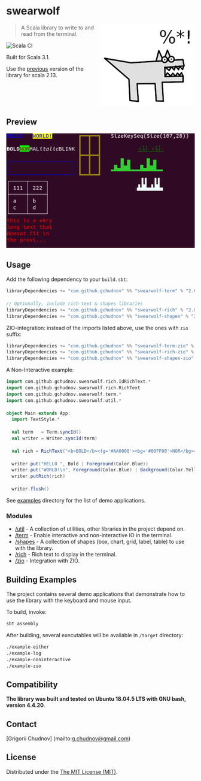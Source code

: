 # swearwolf

<img src="res/images/swearwolf-256.png" width="256px" height="219px" align="right" />

> A Scala library to write to and read from the terminal.

![Scala CI](https://github.com/gchudnov/swearwolf/workflows/Scala%20CI/badge.svg)

Built for Scala 3.1. 

Use the [previous](https://github.com/gchudnov/swearwolf/tree/v1.0.2) version of the library for scala 2.13.

<br clear="right" /><!-- Turn off the wrapping for the logo image. -->

## Preview

![preview](res/images/preview.png)

## Usage

Add the following dependency to your `build.sbt`:

```scala
libraryDependencies += "com.github.gchudnov" %% "swearwolf-term" % "2.0.0"

// Optionally, include rich-text & shapes libraries
libraryDependencies += "com.github.gchudnov" %% "swearwolf-rich" % "2.0.0"
libraryDependencies += "com.github.gchudnov" %% "swearwolf-shapes" % "2.0.0"
```

ZIO-integration: instead of the imports listed above, use the ones with `zio` suffix:

```scala
libraryDependencies += "com.github.gchudnov" %% "swearwolf-term-zio" % "2.0.0"
libraryDependencies += "com.github.gchudnov" %% "swearwolf-rich-zio" % "2.0.0"
libraryDependencies += "com.github.gchudnov" %% "swearwolf-shapes-zio" % "2.0.0"
```

A Non-Interactive example:

```scala
import com.github.gchudnov.swearwolf.rich.IdRichText.*
import com.github.gchudnov.swearwolf.rich.RichText
import com.github.gchudnov.swearwolf.term.*
import com.github.gchudnov.swearwolf.util.*

object Main extends App:
  import TextStyle.*

  val term   = Term.syncId()
  val writer = Writer.syncId(term)

  val rich = RichText("<b>BOLD</b><fg='#AA0000'><bg='#00FF00'>NOR</bg></fg>MAL<i>italic</i><k>BLINK</k>\n")

  writer.put("HELLO ", Bold | Foreground(Color.Blue))
  writer.put("WORLD!\n", Foreground(Color.Blue) | Background(Color.Yellow))
  writer.putRich(rich)

  writer.flush()
```

See [examples](./examples) directory for the list of demo applications. 

### Modules

- [/util](util) - A collection of utilities, other libraries in the project depend on.
- [/term](term) - Enable interactive and non-interactive IO in the terminal.
- [/shapes](shapes) - A collection of shapes (box, chart, grid, label, table) to use with the library.
- [/rich](rich) - Rich text to display in the terminal.
- [/zio](ziox) - Integration with ZIO.


## Building Examples

The project contains several demo applications that demonstrate how to use the library with the keyboard and mouse input.

To build, invoke:

```sbt
sbt assembly
```

After building, several executables will be available in  `/target` directory:

```bash
./example-either
./example-log
./example-noninteractive
./example-zio
```

## Compatibility

**The library was built and tested on Ubuntu 18.04.5 LTS with GNU bash, version 4.4.20**.


## Contact

[Grigorii Chudnov] (mailto:g.chudnov@gmail.com)


## License

Distributed under the [The MIT License (MIT)](LICENSE).
